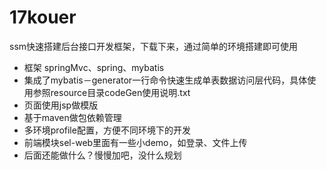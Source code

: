 # 17kouer
ssm快速搭建后台接口开发框架，下载下来，通过简单的环境搭建即可使用
* 框架 springMvc、spring、mybatis
* 集成了mybatis－generator一行命令快速生成单表数据访问层代码，具体使用参照resource目录codeGen使用说明.txt
* 页面使用jsp做模版
* 基于maven做包依赖管理
* 多环境profile配置，方便不同环境下的开发
* 前端模块sel-web里面有一些小demo，如登录、文件上传
* 后面还能做什么？慢慢加吧，没什么规划
